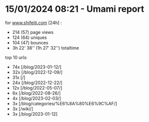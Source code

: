 # 15/01/2024 08:21 - Umami report
for www.shifeiti.com [24h] :

 - 214 (57) page views
 - 124 (64) uniques
 - 104 (47) bounces
 - 3h 22' 38'' (1h 27' 32'') totaltime


top 10 urls:
 - 74x [/blog/2023-01-12/]
 - 32x [/blog/2022-12-09/]
 - 31x [/]
 - 24x [/blog/2022-12-22/]
 - 12x [/blog/2022-05-07/]
 - 6x [/blog/2022-08-26/]
 - 4x [/blog/2023-02-03/]
 - 3x [/blog/categories/%E6%8A%80%E6%9C%AF/]
 - 3x [/wiki/]
 - 3x [/blog/2023-01-12]


